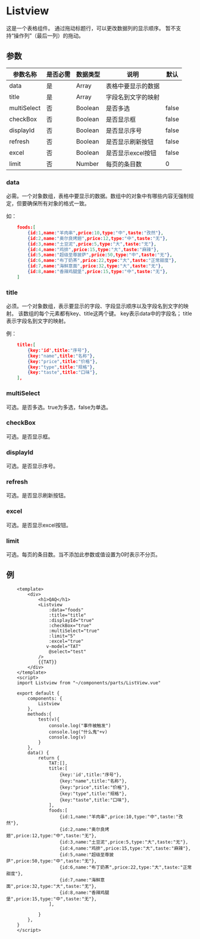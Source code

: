 # Listview
这是一个表格组件。
通过拖动标题行，可以更改数据列的显示顺序。
暂不支持“操作列”（最后一列）的拖动。
## 参数

|参数名称   |是否必需   |数据类型   |说明       |默认           |
|-----------|-----------|-----------|-----------|-----------|
|data       |是         |Array      |表格中要显示的数据|        |
|title      |是         |Array      |字段名到文字的映射|        |
|multiSelect|否         |Boolean    |是否多选         |false    |
|checkBox   |否         |Boolean    |是否显示框       |false    |
|displayId  |否         |Boolean    |是否显示序号     |false    |
|refresh    |否         |Boolean    |是否显示刷新按钮  |false   |
|excel      |否         |Boolean    |是否显示excel按钮|false    |
|limit      |否         |Number     |每页的条目数     |0        |


### data
必需。一个对象数组，表格中要显示的数据。数组中的对象中有哪些内容无强制规定，但要确保所有对象的格式一致。

如：

```json
    foods:[
        {id:1,name:"羊肉串",price:10,type:"中",taste:"孜然"},
        {id:2,name:"奥尔良烤翅",price:12,type:"中",taste:"无"},
        {id:3,name:"土豆泥",price:5,type:"大",taste:"无"},
        {id:4,name:"鸡排",price:15,type:"大",taste:"麻辣"},
        {id:5,name:"超级至尊披萨",price:50,type:"中",taste:"无"},
        {id:6,name:"布丁奶茶",price:22,type:"大",taste:"正常甜度"},
        {id:7,name:"海鲜意面",price:32,type:"大",taste:"无"},
        {id:8,name:"香辣鸡腿堡",price:15,type:"中",taste:"无"},
    ]
```

### title
必须。一个对象数组，表示要显示的字段、字段显示顺序以及字段名到文字的映射。
该数组的每个元素都有key、title这两个键。
key表示data中的字段名；
title表示字段名到文字的映射。 

例：

```json
    title:[
        {key:'id',title:"序号"},
        {key:"name",title:"名称"},
        {key:"price",title:"价格"},
        {key:"type",title:"规格"},
        {key:"taste",title:"口味"},
    ],
```

### multiSelect
可选。是否多选。true为多选，false为单选。

### checkBox
可选。是否显示框。
### displayId
可选。是否显示序号。
### refresh
可选。是否显示刷新按钮。
### excel
可选。是否显示excel按钮。
### limit
可选。每页的条目数。当不添加此参数或值设置为0时表示不分页。

## 例

```vue
    <template>
        <div>
            <h1>QAQ</h1>
            <Listview
                :data="foods"
                :title="title"
                :displayId="true"
                :checkBox="true"
                :multiSelect="true"
                :limit="5"
                :excel="true"
               v-model="TAT"
                @select="test"
            />
            {{TAT}}
        </div>
    </template>
    <script>
    import Listview from "~/components/parts/ListView.vue"

    export default {
        components: {
            Listview
        },
        methods:{
            test(v){
                console.log("事件被触发")
                console.log("什么鬼"+v)
                console.log(v)
            }
        },
        data() {
            return {
                TAT:[],
                title:[
                    {key:'id',title:"序号"},
                    {key:"name",title:"名称"},
                    {key:"price",title:"价格"},
                    {key:"type",title:"规格"},
                    {key:"taste",title:"口味"},
                ],
                foods:[
                    {id:1,name:"羊肉串",price:10,type:"中",taste:"孜然"},
                    {id:2,name:"奥尔良烤翅",price:12,type:"中",taste:"无"},
                    {id:3,name:"土豆泥",price:5,type:"大",taste:"无"},
                    {id:4,name:"鸡排",price:15,type:"大",taste:"麻辣"},
                    {id:5,name:"超级至尊披萨",price:50,type:"中",taste:"无"},
                    {id:6,name:"布丁奶茶",price:22,type:"大",taste:"正常甜度"},
                    {id:7,name:"海鲜意面",price:32,type:"大",taste:"无"},
                    {id:8,name:"香辣鸡腿堡",price:15,type:"中",taste:"无"},
                ],
            
            }
        },
    }
    </script>
```